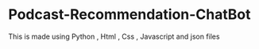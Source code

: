 # Podcast-Recommendation-ChatBot
This is made using Python , Html , Css , Javascript and json files
